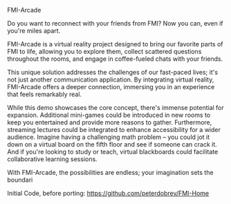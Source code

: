 FMI-Arcade

Do you want to reconnect with your friends from FMI? Now you can, even if you're miles apart.

FMI-Arcade is a virtual reality project designed to bring our favorite parts of FMI to life, allowing you to explore them, collect scattered questions throughout the rooms, and engage in coffee-fueled chats with your friends.

This unique solution addresses the challenges of our fast-paced lives; it's not just another communication application. By integrating virtual reality, FMI-Arcade offers a deeper connection, immersing you in an experience that feels remarkably real.

While this demo showcases the core concept, there's immense potential for expansion. Additional mini-games could be introduced in new rooms to keep you entertained and provide more reasons to gather. Furthermore, streaming lectures could be integrated to enhance accessibility for a wider audience. Imagine having a challenging math problem – you could jot it down on a virtual board on the fifth floor and see if someone can crack it. And if you're looking to study or teach, virtual blackboards could facilitate collaborative learning sessions.

With FMI-Arcade, the possibilities are endless; your imagination sets the boundari

Initial Code, before porting: 
https://github.com/peterdobrev/FMI-Home
